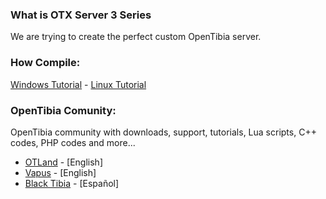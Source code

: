 ### What is OTX Server 3 Series
We are trying to create the perfect custom OpenTibia server.

### How Compile:
[Windows Tutorial](https://github.com/mattyx14/otxserver/wiki/Compilling-on-Windows) - [Linux Tutorial](https://github.com/mattyx14/otxserver/wiki/Compilling-on-Linux)

### OpenTibia Comunity:
OpenTibia community with downloads, support, tutorials, Lua scripts, C++ codes, PHP codes and more...

* [OTLand](https://otland.net/) - [English]
* [Vapus](http://vapus.net/) - [English]
* [Black Tibia](http://blacktibia.org/) - [Español]